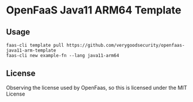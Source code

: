 # OpenFaaS Java11 ARM64 Template

## Usage

```shell
faas-cli template pull https://github.com/verygoodsecurity/openfaas-java11-arm-template
faas-cli new example-fn --lang java11-arm64
```

## License

Observing the license used by OpenFaas, so this is licensed under the MIT License
